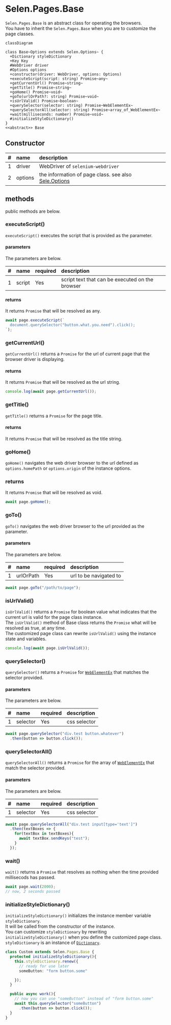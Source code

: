 # Selen.Pages.Base

```Selen.Pages.Base``` is an abstract class for operating the browsers.  
You have to inherit the ```Selen.Pages.Base``` when you are to customize the page classes.

``` mermaid
classDiagram

class Base~Options extends Selen.Options~ {
  +Dictionary styleDictionary
  +Key Key
  #WebDriver driver
  #Options options
  +constructor(driver: WebDriver, options: Options)
  +executeScript(script: string) Promise~any~
  +getCurrentUrl() Promise~string~
  +getTitle() Promise~string~
  +goHome() Promise~void~
  +goTo(urlOrPath?: string) Promise~void~
  +isUrlValid() Promise~boolean~
  +querySelector(selector: string) Promise~WebElementEx~
  +querySelectorAll(selector: string) Promise~array_of_WebElementEx~
  +wait(milliseconds: number) Promise~void~
  #initializeStyleDictionary()
}
<<abstract>> Base
```

## Constructor
|#|name|description|
|--:|:--|:--|
|1|driver|WebDriver of ```selenium-webdriver```|
|2|options|the information of page class. see also [Sele.Options](#/md/selen/options)|

## methods
public methods are below.

### executeScript()
```executeScript()``` executes the script that is provided as the parameter.

#### parameters
The parameters are below.

|#|name|required|description|
|--:|:--|:--|:--|
|1|script|Yes|script text that can be executed on the browser|

#### returns
It returns ```Promise``` that will be resolved as any.

``` typescript
await page.executeScript(`
  document.querySelector("button.what.you.need").click();
`);
```

### getCurrentUrl()
```getCurrentUrl()``` returns a ```Promise``` for the url of current page that the browser driver is displaying.

#### returns
It returns ```Promise``` that will be resolved as the url string.

``` typescript
console.log(await page.getCurrentUrl());
```

### getTitle()
```getTitle()``` returns a ```Promise``` for the page title.

#### returns
It returns ```Promise``` that will be resolved as the title string.

### goHome()
```goHome()``` navigates the web driver browser to the url defined as ```options.homePath``` or ```options.origin``` of the instance options.

### returns
It returns ```Promise``` that will be resolved as void.

``` typescript
await page.goHome();
```

### goTo()
```goTo()``` navigates the web driver browser to the url provided as the parameter.

#### parameters
The parameters are below.

|#|name|required|description|
|--:|:--|:--|:--|
|1|urlOrPath|Yes|url to be navigated to|

``` typescript
await page.goTo("/path/to/page");
```

### isUrlValid()
```isUrlValid()``` returns a ```Promise``` for boolean value what indicates that the current url is valid for the page class instance.  
The ```isUrlValid()``` method of Base class returns the ```Promise``` what will be resolved as true, at any time.  
The customized page class can rewrite ```isUrlValid()``` using the instance state and variables.

``` typescript
console.log(await page.isUrlValid());
```

### querySelector()
```querySelector()``` returns a ```Promise``` for [```WebElementEx```](#/md/selen/webelementex) that matches the selector provided.


#### parameters
The parameters are below.

|#|name|required|description|
|--:|:--|:--|:--|
|1|selector|Yes|css selector|

``` typescript
await page.querySelector("div.test button.whatever")
  .then(button => button.click());
```

### querySelectorAll()
```querySelectorAll()``` returns a ```Promise``` for the array of [```WebElementEx```](#/md/selen/webelementex) that match the selector provided.

#### parameters
The parameters are below.

|#|name|required|description|
|--:|:--|:--|:--|
|1|selector|Yes|css selector|

``` typescript
await page.querySelectorAll("div.test input[type='text']")
  .then(textBoxes => {
    for(textBox in textBoxes){
      await textBox.sendKeys("test");
    }
  });
```

### wait()
```wait()``` returns a ```Promise``` that resolves as nothing when the time provided millisecods has passed.

``` typescript
await page.wait(2000);
// now, 2 seconds passed
```

### initializeStyleDictionary()
```initializeStyleDictionary()``` initializes the instance member variable ```styleDictionary```.  
It will be called from the constructor of the instance.  
You can customize ```styleDictionary``` by rewriting ```initializeStyleDictionary()``` when you define the customized page class.  
```styleDictionary``` is an instance of [```Dictionary```](#/md/selen/dictionary).

``` typescript
class Custom extends Selen.Pages.Base {
  protected initializeStyleDictionary(){
    this.styleDictionary.renew({
      // ready for use later
      someButton: "form button.some"

    });
  }

  public async work(){
    // now you can use "someButton" instead of "form button.some"
    await this.querySelector("someButton")
      .then(button => button.click());
  }
}
```
